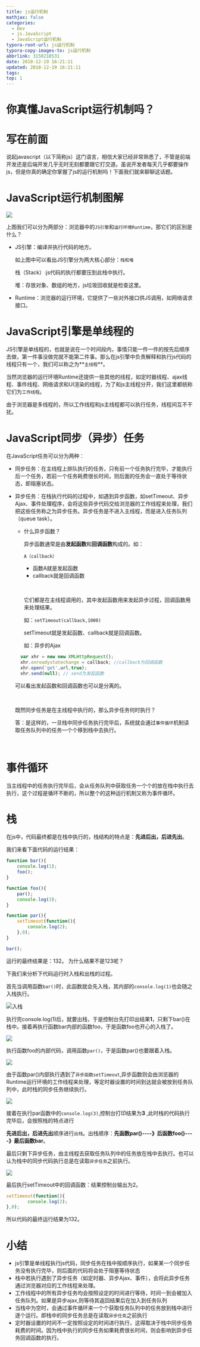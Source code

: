 ```yaml
---
title: js运行机制
mathjax: false
categories:
  - Dev
  - js.JavaScript
  - JavaScript运行机制
typora-root-url: js运行机制
typora-copy-images-to: js运行机制
abbrlink: 3150218531
date: 2018-12-19 16:21:11
updated: 2018-12-19 16:21:11
tags:
top: 1
---
```



# 你真懂JavaScript运行机制吗？



# 写在前面

说起javascript（以下简称js）这门语言，相信大家已经非常熟悉了，不管是前端开发还是后端开发几乎无时无刻都要跟它打交道。虽说开发者每天几乎都要操作js，但是你真的确定你掌握了js的运行机制吗！下面我们就来聊聊这话题。



# JavaScript运行机制图解

![](111.jpg)

上图我们可以分为两部分：浏览器中的`JS引擎`和`运行环境Runtime`，那它们的区别是什么？

* JS引擎：编译并执行代码的地方。

  如上图中可以看出JS引擎分为两大核心部分：`栈和堆`

  栈（Stack）:js代码的执行都要压到此栈中执行。 

  堆：存放对象、数组的地方，js垃圾回收就是检查这里。

* Runtime：浏览器的运行环境，它提供了一些对外接口供JS调用，如网络请求接口。





# JavaScript引擎是单线程的

JS引擎是单线程的，也就是说在一个时间段内，事情只能一件一件的按先后顺序去做，第一件事没做完就不能第二件事。那么在js引擎中负责解释和执行js代码的线程只有一个，我们可以称之为**`主线程`**。

当然浏览器的运行环境Runtime还提供一些其他的线程，如定时器线程、ajax线程、事件线程、网络请求和UI渲染的线程，为了和js主线程分开，我们这里都统称它们为`工作线程`。

由于浏览器是多线程的，所以工作线程和js主线程都可以执行任务，线程间互不干扰。



# JavaScript同步（异步）任务

在JavaScript任务可以分为两种：

* 同步任务：在主线程上排队执行的任务，只有前一个任务执行完毕，才能执行后一个任务，若前一个任务耗费很长时间，则后面的任务会一直处于等待状态，即阻塞状态。

* 异步任务：在栈执行代码的过程中，如遇到异步函数，如setTimeout、异步Ajax、事件处理程序，会将这些异步代码交给浏览器的工作线程来处理，我们把这些任务称之为异步任务。异步任务是不进入主线程，而是进入任务队列（queue task）。

  - 什么异步函数？

    异步函数通常是由**发起函数**和**回调函数**构成的。如：

    `A（callback）`  

    - 函数A就是发起函数
    - callback就是回调函数

    ​

    它们都是在主线程调用的，其中发起函数用来发起异步过程，回调函数用来处理结果。

    如：`setTimeout(callback,1000)`

    setTimeout就是发起函数、callback就是回调函数。

    如：异步的Ajax

  ```javascript
  	var xhr = new new XMLHttpRequest();
  	xhr.onreadystatechange = callback; //callback为回调函数
  	xhr.open('get',url,true);
  	xhr.send(null); // send为发起函数
  ```

  可以看出发起函数和回调函数也可以是分离的。

  ​

  既然同步任务是在主线程中执行的，那么异步任务何时执行？

  答：是这样的，一旦栈中同步任务执行完毕后，系统就会通过`事件循环`机制读取任务队列中的任务一个个移到栈中去执行。

  ​




# 事件循环

当主线程中的任务执行完毕后，会从任务队列中获取任务一个个的放在栈中执行去执行，这个过程是循环不断的，所以整个的这种运行机制又称为事件循环。



# 栈

在js中，代码最终都是在栈中执行的，栈结构的特点是：**先进后出，后进先出**。

我们来看下面代码的运行结果：

``` javascript
function bar(){
    console.log(1);
    foo();
}

function foo(){
    par();
    console.log(3);
}

function par(){
    setTimeout(function(){
        console.log(2);
    },0);
}

bar();

```
运行的最终结果是：132。 为什么结果不是123呢？ 

下我们来分析下代码运行时入栈和出栈的过程。



首先当调用函数`bar()`时，此函数就会先入栈，其内部的`console.log(1)`也会随之入栈执行。

![入栈](1.jpg)

执行完console.log(1)后，就要出栈，于是控制台先打印出结果**1**，只剩下bar()在栈中。接着再执行函数bar内部的函数foo，于是函数foo也开心的入栈了。

![](2.jpg)

执行函数foo的内部代码，调用函数`par()`，于是函数par()也要跟着入栈。

![](3.jpg)

由于函数par()内部执行遇到了`异步函数setTimeout`,异步函数则会由浏览器的Runtime运行环境的工作线程来处理，等定时器设置的时间到达就会被放到任务队列中，此时栈的同步任务继续执行。

![](5.jpg)

接着在执行par函数中的`console.log(3)`,控制台打印结果为**3** ,此时栈的代码执行完毕后，会按照栈的特点进行

**先进后出，后进先出**顺序进行`出栈`。出栈顺序：**先函数par()----》后函数foo()----》最后函数bar**。



最后只剩下异步任务，由主线程去获取任务队列中的任务放在栈中去执行。也可以认为栈中的同步代码执行总是在读取`异步任务`之前执行。

![](6.jpg)

最后执行setTimeout中的回调函数：结果控制台输出为2。

```javascript
setTimeout(function(){
        console.log(2);
},0);
```

所以代码的最终运行结果为132。



# 小结

* js引擎是单线程执行js代码，同步任务在栈中按顺序执行，如果某一个同步任务没有执行完毕，则后面的代码将会处于阻塞等待状态
* 栈中若执行遇到了异步任务（如定时器、异步Ajax、事件），会将此异步任务通过浏览器对应的工作线程来处理。
* 工作线程中的所有异步任务均会按照设定的时间进行等待，时间一到会被加入任务队列。如果是异步ajax,则等待其返回结果后在加入到任务队列
* 当栈中为空时，会通过事件循环来一个个获取任务队列中的任务放到栈中进行逐个运行。即栈中的同步任务总是在读取`异步任务`之前执行
* 定时器设置的时间不一定按照设定的时间进行执行，这得取决于栈中同步任务耗费的时间。因为栈中执行的同步任务如果耗费很长时间，则会影响到异步任务回调函数的执行。

